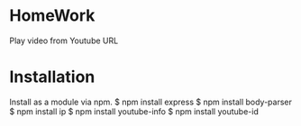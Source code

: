 # HomeWork
Play video from Youtube URL

# Installation
Install as a module via npm.
    $ npm install express
    $ npm install body-parser
    $ npm install ip
    $ npm install youtube-info
    $ npm install youtube-id
